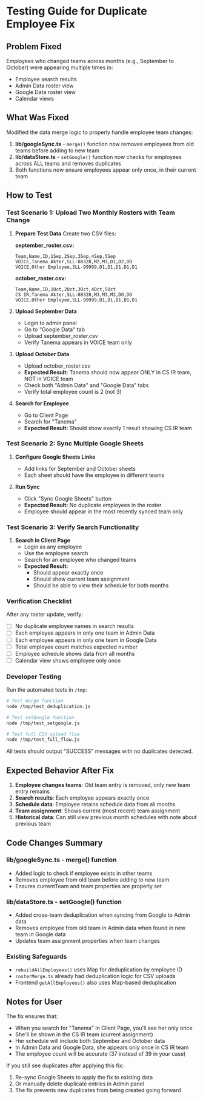 # Testing Guide for Duplicate Employee Fix

## Problem Fixed
Employees who changed teams across months (e.g., September to October) were appearing multiple times in:
- Employee search results
- Admin Data roster view
- Google Data roster view
- Calendar views

## What Was Fixed
Modified the data merge logic to properly handle employee team changes:
1. **lib/googleSync.ts** - `merge()` function now removes employees from old teams before adding to new team
2. **lib/dataStore.ts** - `setGoogle()` function now checks for employees across ALL teams and removes duplicates
3. Both functions now ensure employees appear only once, in their current team

## How to Test

### Test Scenario 1: Upload Two Monthly Rosters with Team Change

1. **Prepare Test Data**
   Create two CSV files:

   **september_roster.csv:**
   ```csv
   Team,Name,ID,1Sep,2Sep,3Sep,4Sep,5Sep
   VOICE,Tanema Akter,SLL-88328,M2,M3,D1,D2,DO
   VOICE,Other Employee,SLL-99999,D1,D1,D1,D1,D1
   ```

   **october_roster.csv:**
   ```csv
   Team,Name,ID,1Oct,2Oct,3Oct,4Oct,5Oct
   CS IR,Tanema Akter,SLL-88328,M3,M3,M3,DO,DO
   VOICE,Other Employee,SLL-99999,D1,D1,D1,D1,D1
   ```

2. **Upload September Data**
   - Login to admin panel
   - Go to "Google Data" tab
   - Upload september_roster.csv
   - Verify Tanema appears in VOICE team only

3. **Upload October Data**
   - Upload october_roster.csv
   - **Expected Result:** Tanema should now appear ONLY in CS IR team, NOT in VOICE team
   - Check both "Admin Data" and "Google Data" tabs
   - Verify total employee count is 2 (not 3)

4. **Search for Employee**
   - Go to Client Page
   - Search for "Tanema"
   - **Expected Result:** Should show exactly 1 result showing CS IR team

### Test Scenario 2: Sync Multiple Google Sheets

1. **Configure Google Sheets Links**
   - Add links for September and October sheets
   - Each sheet should have the employee in different teams

2. **Run Sync**
   - Click "Sync Google Sheets" button
   - **Expected Result:** No duplicate employees in the roster
   - Employee should appear in the most recently synced team only

### Test Scenario 3: Verify Search Functionality

1. **Search in Client Page**
   - Login as any employee
   - Use the employee search
   - Search for an employee who changed teams
   - **Expected Result:** 
     - Should appear exactly once
     - Should show current team assignment
     - Should be able to view their schedule for both months

### Verification Checklist

After any roster update, verify:
- [ ] No duplicate employee names in search results
- [ ] Each employee appears in only one team in Admin Data
- [ ] Each employee appears in only one team in Google Data
- [ ] Total employee count matches expected number
- [ ] Employee schedule shows data from all months
- [ ] Calendar view shows employee only once

### Developer Testing

Run the automated tests in `/tmp`:
```bash
# Test merge function
node /tmp/test_deduplication.js

# Test setGoogle function
node /tmp/test_setgoogle.js

# Test full CSV upload flow
node /tmp/test_full_flow.js
```

All tests should output "SUCCESS" messages with no duplicates detected.

## Expected Behavior After Fix

1. **Employee changes teams**: Old team entry is removed, only new team entry remains
2. **Search results**: Each employee appears exactly once
3. **Schedule data**: Employee retains schedule data from all months
4. **Team assignment**: Shows current (most recent) team assignment
5. **Historical data**: Can still view previous month schedules with note about previous team

## Code Changes Summary

### lib/googleSync.ts - merge() function
- Added logic to check if employee exists in other teams
- Removes employee from old team before adding to new team
- Ensures currentTeam and team properties are properly set

### lib/dataStore.ts - setGoogle() function  
- Added cross-team deduplication when syncing from Google to Admin data
- Removes employee from old team in Admin data when found in new team in Google data
- Updates team assignment properties when team changes

### Existing Safeguards
- `rebuildAllEmployees()` uses Map for deduplication by employee ID
- `rosterMerge.ts` already had deduplication logic for CSV uploads
- Frontend `getAllEmployees()` also uses Map-based deduplication

## Notes for User

The fix ensures that:
- When you search for "Tanema" in Client Page, you'll see her only once
- She'll be shown in the CS IR team (current assignment)  
- Her schedule will include both September and October data
- In Admin Data and Google Data, she appears only once in CS IR team
- The employee count will be accurate (37 instead of 39 in your case)

If you still see duplicates after applying this fix:
1. Re-sync Google Sheets to apply the fix to existing data
2. Or manually delete duplicate entries in Admin panel
3. The fix prevents new duplicates from being created going forward
